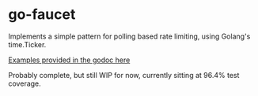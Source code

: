 # go-faucet

Implements a simple pattern for polling based rate limiting, using Golang's time.Ticker.

[Examples provided in the godoc here](https://godoc.org/github.com/joeycumines/go-faucet)

Probably complete, but still WIP for now, currently sitting at 96.4% test coverage.
